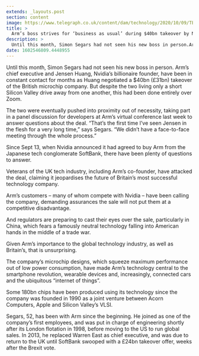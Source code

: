 ```yaml
--- 
extends: _layouts.post 
section: content 
image: https://www.telegraph.co.uk/content/dam/technology/2020/10/09/TELEMMGLPICT000241546450_trans_NvBQzQNjv4BqplGOf-dgG3z4gg9owgQTXDVXE4-NcPVfcZy5a1cUJ04.jpeg?impolicy=logo-overlay 
title: > 
  Arm’s boss strives for ‘business as usual’ during $40bn takeover by Nvidia 
description: > 
  Until this month, Simon Segars had not seen his new boss in person.Arm’s chief executive and Jensen Huang, Nvidia’s billionaire founder, have been in constant contact for months as Huang negotiated a $40bn (£31bn) takeover of the British microchip company.Veterans of the UK tech industry, including Arm’s co-founder, have attacked the deal, claiming it jeopardises the future of Britain’s most successful technology company.Arm’s customers – many of whom compete with Nvidia – have been calling the company, demanding assurances the sale will not put them at a competitive disadvantage.The company’s microchip designs, which squeeze maximum performance out of low power consumption, have made Arm’s technology central to the smartphone revolution, wearable devices and, increasingly, connected cars and the ubiquitous “internet of things”. 
date: 1602546809.4448955 
--- 
```

Until this month, Simon Segars had not seen his new boss in person. Arm’s chief executive and Jensen Huang, Nvidia’s billionaire founder, have been in constant contact for months as Huang negotiated a $40bn (£31bn) takeover of the British microchip company. But despite the two living only a short Silicon Valley drive away from one another, this had been done entirely over Zoom.

The two were eventually pushed into proximity out of necessity, taking part in a panel discussion for developers at Arm’s virtual conference last week to answer questions about the deal. “That’s the first time I’ve seen Jensen in the flesh for a very long time,” says Segars. “We didn’t have a face-to-face meeting through the whole process.”

Since Sept 13, when Nvidia announced it had agreed to buy Arm from the Japanese tech conglomerate SoftBank, there have been plenty of questions to answer.

Veterans of the UK tech industry, including Arm’s co-founder, have attacked the deal, claiming it jeopardises the future of Britain’s most successful technology company.

Arm’s customers – many of whom compete with Nvidia – have been calling the company, demanding assurances the sale will not put them at a competitive disadvantage.

And regulators are preparing to cast their eyes over the sale, particularly in China, which fears a famously neutral technology falling into American hands in the middle of a trade war.

Given Arm’s importance to the global technology industry, as well as Britain’s, that is unsurprising.

The company’s microchip designs, which squeeze maximum performance out of low power consumption, have made Arm’s technology central to the smartphone revolution, wearable devices and, increasingly, connected cars and the ubiquitous “internet of things”.

Some 180bn chips have been produced using its technology since the company was founded in 1990 as a joint venture between Acorn Computers, Apple and Silicon Valley’s VLSI.

Segars, 52, has been with Arm since the beginning. He joined as one of the company’s first employees, and was put in charge of engineering shortly after its London flotation in 1998, before moving to the US to run global sales. In 2013, he replaced Warren East as chief executive, and was due to return to the UK until SoftBank swooped with a £24bn takeover offer, weeks after the Brexit vote.